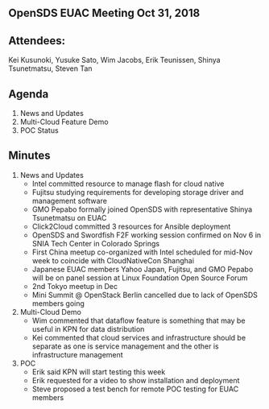 ## OpenSDS EUAC Meeting Oct 31, 2018

## Attendees:
Kei Kusunoki, Yusuke Sato, Wim Jacobs, Erik Teunissen, Shinya Tsunetmatsu, Steven Tan

## Agenda
1. News and Updates
2. Multi-Cloud Feature Demo
3. POC Status

## Minutes
1. News and Updates
   - Intel committed resource to manage flash for cloud native
   - Fujitsu studying requirements for developing storage driver and management software
   - GMO Pepabo formally joined OpenSDS with representative Shinya Tsunetmatsu on EUAC
   - Click2Cloud committed 3 resources for Ansible deployment
   - OpenSDS and Swordfish F2F working session confirmed on Nov 6 in SNIA Tech Center in Colorado Springs
   - First China meetup co-organized with Intel scheduled for mid-Nov week to coincide with CloudNativeCon Shanghai
   - Japanese EUAC members Yahoo Japan, Fujitsu, and GMO Pepabo will be on panel session at Linux Foundation Open Source Forum
   - 2nd Tokyo meetup in Dec
   - Mini Summit @ OpenStack Berlin cancelled due to lack of OpenSDS members going
2. Multi-Cloud Demo
   - Wim commented that dataflow feature is something that may be useful in KPN for data distribution
   - Kei commented that cloud services and infrastructure should be separate as one is service management and the other is infrastructure management
3. POC
   - Erik said KPN will start testing this week
   - Erik requested for a video to show installation and deployment 
   - Steve proposed a test bench for remote POC testing for EUAC members 
